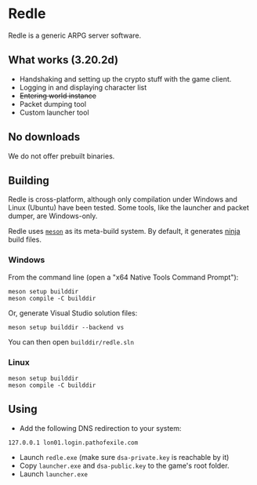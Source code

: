# Redle

Redle is a generic ARPG server software.

## What works (3.20.2d)

* Handshaking and setting up the crypto stuff with the game client.
* Logging in and displaying character list
* ~~Entering world instance~~
* Packet dumping tool
* Custom launcher tool

## No downloads

We do not offer prebuilt binaries.

## Building

Redle is cross-platform, although only compilation under Windows and Linux (Ubuntu) have been tested.
Some tools, like the launcher and packet dumper, are Windows-only.

Redle uses [`meson`](https://mesonbuild.com/Quick-guide.html) as its meta-build system. By default, it generates [ninja](https://ninja-build.org/) build files.

### Windows

From the command line (open a "x64 Native Tools Command Prompt"):
```
meson setup builddir
meson compile -C builddir
```

Or, generate Visual Studio solution files:
```
meson setup builddir --backend vs
```

You can then open `builddir/redle.sln`

### Linux

```
meson setup builddir
meson compile -C builddir
```

## Using

* Add the following DNS redirection to your system:
```
127.0.0.1 lon01.login.pathofexile.com
```
* Launch `redle.exe` (make sure `dsa-private.key` is reachable by it)
* Copy `launcher.exe` and `dsa-public.key` to the game's root folder.
* Launch `launcher.exe`

